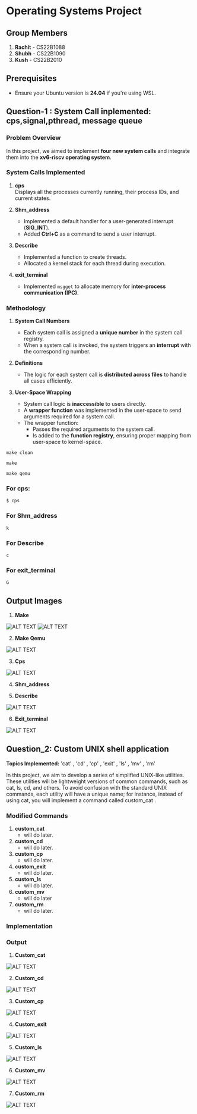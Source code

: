 # Operating Systems Project

## Group Members
1. **Rachit** - CS22B1088  
2. **Shubh** - CS22B1090  
3. **Kush** - CS22B2010   

## Prerequisites
- Ensure your Ubuntu version is **24.04** if you're using WSL.

## Question-1 : System Call inplemented: cps,signal,pthread, message queue

### Problem Overview
In this project, we aimed to implement **four new system calls** and integrate them into the **xv6-riscv operating system**.

### System Calls Implemented
1. **cps**  
   Displays all the processes currently running, their process IDs, and current states.

2. **Shm_address**  
   - Implemented a default handler for a user-generated interrupt (**SIG_INT**).  
   - Added **Ctrl+C** as a command to send a user interrupt.

3. **Describe**  
   - Implemented a function to create threads.  
   - Allocated a kernel stack for each thread during execution.

4. **exit_terminal**  
   - Implemented `msgget` to allocate memory for **inter-process communication (IPC)**.

### Methodology
1. **System Call Numbers**  
   - Each system call is assigned a **unique number** in the system call registry.  
   - When a system call is invoked, the system triggers an **interrupt** with the corresponding number.

2. **Definitions**  
   - The logic for each system call is **distributed across files** to handle all cases efficiently.

3. **User-Space Wrapping**  
   - System call logic is **inaccessible** to users directly.  
   - A **wrapper function** was implemented in the user-space to send arguments required for a system call.  
   - The wrapper function:  
     - Passes the required arguments to the system call.  
     - Is added to the **function registry**, ensuring proper mapping from user-space to kernel-space.

```
make clean
```
```
make
```
```
make qemu
```
### For cps:
```
$ cps
```
### For Shm_address
```
k
```
### For Describe
```
c
```
### For exit_terminal
```
G
```
## Output Images

1. **Make**
   
![ALT TEXT](images/make1.png)
![ALT TEXT](images/make2.png)

2. **Make Qemu**
   
![ALT TEXT](images/makeqemu.png)

3. **Cps**
   
 ![ALT TEXT](images/signal.png)
 
4. **Shm_address**
   


5. **Describe**
    
![ALT TEXT](images/thread_create.png)

6. **Exit_terminal**
    
![ALT TEXT](images/thread_create.png)

## Question_2: Custom UNIX shell application
**Topics Implemented:**  'cat' , 'cd' , 'cp' , 'exit' , 'ls' , 'mv' , 'rm'

In this project, we aim to develop a series of simplified UNIX-like utilities.
These utilities will be lightweight versions of common commands, such as cat,
ls, cd, and others. To avoid confusion with the standard UNIX commands, each
utility will have a unique name; for instance, instead of using cat, you will
implement a command called custom_cat .

### Modified Commands
1. **custom_cat**
   - will do later.
2. **custom_cd**
   - will do later.
3. **custom_cp**
   - will do later.
4. **custom_exit**
   - will do later.
5. **custom_ls**
   - will do later.
6. **custom_mv**
   - will do later
7. **custom_rm**
   - will do later.

### Implementation

### Output
1. **Custom_cat**
   
![ALT TEXT](images/thread_create.png)

2. **Custom_cd**

![ALT TEXT](images/thread_create.png)

3. **Custom_cp**

![ALT TEXT](images/thread_create.png)

4. **Custom_exit**

![ALT TEXT](images/thread_create.png)

5. **Custom_ls**

![ALT TEXT](images/thread_create.png)

6. **Custom_mv**

![ALT TEXT](images/thread_create.png)

7. **Custom_rm**

![ALT TEXT](images/thread_create.png)
   



   
